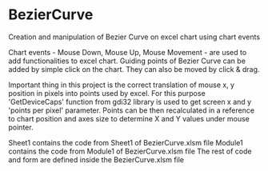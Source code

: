 # BezierCurve
Creation and manipulation of Bezier Curve on excel chart using chart events

Chart events - Mouse Down, Mouse Up, Mouse Movement - are used to add functionalities to excel chart.
Guiding points of Bezier Curve can be added by simple click on the chart. They can also be moved by click & drag. 

Important thing in this project is the correct translation of mouse x, y position in pixels into points used by excel.
For this purpose 'GetDeviceCaps' function from gdi32 library is used to get screen x and y 'points per pixel' parameter.
Points can be then recalculated in a reference to chart position and axes size to determine X and Y values under mouse pointer.

Sheet1 contains the code from Sheet1 of BezierCurve.xlsm file
Module1 contains the code from Module1 of BezierCurve.xlsm file
The rest of code and form are defined inside the BezierCurve.xlsm file
